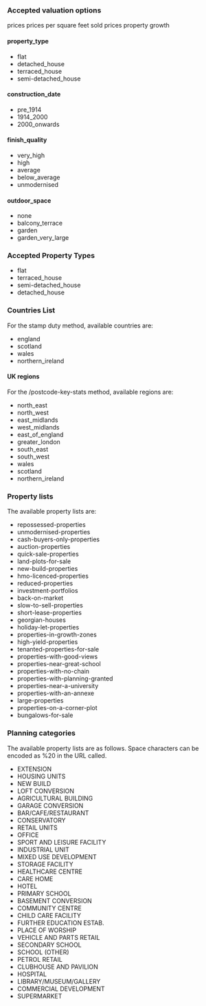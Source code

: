 
### Accepted valuation options
prices
prices per square feet
sold prices
property growth

#### property_type

- flat
- detached_house
- terraced_house
- semi-detached_house

#### construction_date

- pre_1914
- 1914_2000
- 2000_onwards


#### finish_quality 
- very_high
- high
- average
- below_average
- unmodernised

#### outdoor_space
- none
- balcony_terrace
- garden
- garden_very_large


### Accepted Property Types

- flat
- terraced_house
- semi-detached_house
- detached_house


### Countries List
For the stamp duty method, available countries are:

- england
- scotland
- wales
- northern_ireland

#### UK regions
For the /postcode-key-stats method, available regions are:

- north_east
- north_west
- east_midlands
- west_midlands
- east_of_england
- greater_london
- south_east
- south_west
- wales
- scotland
- northern_ireland


### Property lists
The available property lists are:

- repossessed-properties
- unmodernised-properties
- cash-buyers-only-properties
- auction-properties
- quick-sale-properties
- land-plots-for-sale
- new-build-properties
- hmo-licenced-properties
- reduced-properties
- investment-portfolios
- back-on-market
- slow-to-sell-properties
- short-lease-properties
- georgian-houses
- holiday-let-properties
- properties-in-growth-zones
- high-yield-properties
- tenanted-properties-for-sale
- properties-with-good-views
- properties-near-great-school
- properties-with-no-chain
- properties-with-planning-granted
- properties-near-a-university
- properties-with-an-annexe
- large-properties
- properties-on-a-corner-plot
- bungalows-for-sale


### Planning categories

The available property lists are as follows. Space characters can be encoded as %20 in the URL called.

- EXTENSION
- HOUSING UNITS
- NEW BUILD
- LOFT CONVERSION
- AGRICULTURAL BUILDING
- GARAGE CONVERSION
- BAR/CAFE/RESTAURANT
- CONSERVATORY
- RETAIL UNITS
- OFFICE
- SPORT AND LEISURE FACILITY
- INDUSTRIAL UNIT
- MIXED USE DEVELOPMENT
- STORAGE FACILITY
- HEALTHCARE CENTRE
- CARE HOME
- HOTEL
- PRIMARY SCHOOL
- BASEMENT CONVERSION
- COMMUNITY CENTRE
- CHILD CARE FACILITY
- FURTHER EDUCATION ESTAB.
- PLACE OF WORSHIP
- VEHICLE AND PARTS RETAIL
- SECONDARY SCHOOL
- SCHOOL (OTHER)
- PETROL RETAIL
- CLUBHOUSE AND PAVILION
- HOSPITAL
- LIBRARY/MUSEUM/GALLERY
- COMMERCIAL DEVELOPMENT
- SUPERMARKET